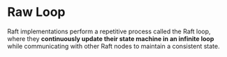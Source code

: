 # Raw Loop
Raft implementations perform a repetitive process called the Raft loop, where they **continuously update their state machine in an infinite loop** while communicating with other Raft nodes to maintain a consistent state.
